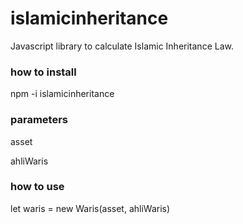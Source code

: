 # islamicinheritance

Javascript library to calculate Islamic Inheritance Law.

### how to install

npm -i islamicinheritance

### parameters

asset

ahliWaris

### how to use

let waris = new Waris(asset, ahliWaris)
